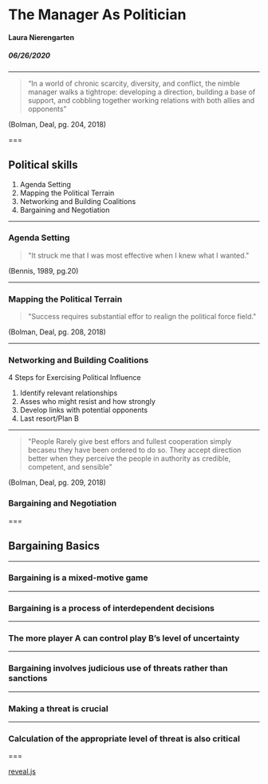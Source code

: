 <!-- .slide: style="text-align: left;"> -->
# The Manager As Politician

#### Laura Nierengarten
##### 06/26/2020

---

> “In a world of chronic scarcity, diversity, and conflict, the nimble manager walks a tightrope: developing a direction, building a base of support, and cobbling together working relations with both allies and opponents” 

(Bolman, Deal, pg. 204, 2018)

===

## Political skills

1. Agenda Setting
2. Mapping the Political Terrain
3. Networking and Building Coalitions
4. Bargaining and Negotiation

---

### Agenda Setting

> "It struck me that I was most effective when I knew what I wanted."
 
 (Bennis, 1989, pg.20)

---

### Mapping the Political Terrain

> "Success requires substantial effor to realign the political force field." 

(Bolman, Deal, pg. 208, 2018)

---

### Networking and Building Coalitions

4 Steps for Exercising Political Influence
1. Identify relevant relationships
2. Asses who might resist and how strongly
3. Develop links with potential opponents 
4. Last resort/Plan B

---

> "People Rarely give best effors and fullest cooperation simply becaseu they have been ordered to do so. They accept direction better when they perceive the people in authority as credible, competent, and sensible" 

(Bolman, Deal, pg. 209, 2018)

### Bargaining and Negotiation


===

## Bargaining Basics

---

### Bargaining is a mixed-motive game

---

### Bargaining is a process of interdependent decisions

---

### The more player A can control play B’s level of uncertainty
---

### Bargaining involves judicious use of threats rather than sanctions
---

### Making a threat is crucial
---

### Calculation of the appropriate level of threat is also critical 

===



[reveal.js](https://revealjs.com/)

